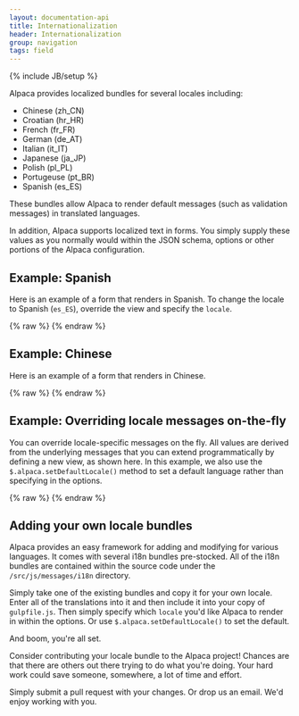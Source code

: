 ```yaml
---
layout: documentation-api
title: Internationalization
header: Internationalization
group: navigation
tags: field
---
```

{% include JB/setup %}

Alpaca provides localized bundles for several locales including:

* Chinese (zh_CN)
* Croatian (hr_HR)
* French (fr_FR)
* German (de_AT)
* Italian (it_IT)
* Japanese (ja_JP)
* Polish (pl_PL)
* Portugeuse (pt_BR)
* Spanish (es_ES)


These bundles allow Alpaca to render default messages (such as validation messages) in translated languages.

In addition, Alpaca supports localized text in forms.  You simply supply these values as you normally would
within the JSON schema, options or other portions of the Alpaca configuration.

## Example: Spanish

Here is an example of a form that renders in Spanish.  To change the locale to Spanish (<code>es_ES</code>),
override the view and specify the <code>locale</code>.

<div id="field1"> </div>
{% raw %}
<script type="text/javascript" id="field1-script">
$("#field1").alpaca({
    "schema": {
        "title": "Perfil de cliente",
        "description": "Perfil de cliente del helado de la alpaca",
        "type": "object",
        "properties": {
            "name": {
                "title": "Nombre completo",
                "type": "string"
            },
            "age": {
                "title": "Edad",
                "type": "number"
            },
            "icecream": {
                "title": "Helado preferido",
                "type": "string",
                "enum": ["Vanilla", "Chocolate", "Coffee", "Strawberry", "Mint"]
            },
            "address": {
                "title": "Direcci&#243;n de comienzo de la pista en disco",
                "type": "object",
                "properties": {
                    "street": {
                        "title": "Direcci&#243;n de calle",
                        "type": "array",
                        "items": {
                            "type": "string",
                            "maxLength": 30,
                            "minItems": 1,
                            "maxItems": 3
                        }
                    },
                    "city": {
                        "title": "Ciudad",
                        "type": "string"
                    },
                    "state": {
                        "title": "Estado",
                        "type": "string"
                    },
                    "zip": {
                        "title": "C&#243;digo postal",
                        "type": "string"
                    }
                }
            }
        }
    },
    "options": {
        "fields": {
            "icecream": {
                "optionLabels": [
                    "Vainilla",
                    "Chocolate",
                    "Cafe",
                    "Fresa",
                    "Menta"
                ]
            }
        }
    },
    "view": {
        "locale": "es_ES"
    }
});
</script>
{% endraw %}


## Example: Chinese

Here is an example of a form that renders in Chinese.

<div id="field2"> </div>
{% raw %}
<script type="text/javascript" id="field2-script">
$("#field2").alpaca({
    "schema": {
        "title": "&#29992;&#25143;&#20449;&#24687;",
        "description": "&#38463;&#32819;&#24085;&#20811;&#20892;&#22330;&#20912;&#28608;&#20940;&#24215;&#29992;&#25143;&#20449;&#24687;",
        "type": "object",
        "properties": {
            "name": {
                "title": "&#20840;&#21517;",
                "type": "string"
            },
            "age": {
                "title": "&#24180;&#40836;",
                "type": "number"
            },
            "icecream": {
                "title": "&#26368;&#21916;&#27426;&#30340;&#20912;&#28608;&#20940;",
                "type": "string",
                "enum": ["Vanilla", "Chocolate", "Coffee", "Strawberry", "Mint"]
            },
            "address": {
                "title": "&#23478;&#24237;&#20303;&#22336;",
                "type": "object",
                "properties": {
                    "street": {
                        "title": "&#34903;&#36947;",
                        "type": "array",
                        "items": {
                            "type": "string",
                            "maxLength": 30,
                            "minItems": 1,
                            "maxItems": 3
                        }
                    },
                    "city": {
                        "title": "&#22478;&#24066;",
                        "type": "string"
                    },
                    "state": {
                        "title": "&#24030;&#30465;",
                        "type": "string"
                    },
                    "zip": {
                        "title": "&#37038;&#32534;",
                        "type": "string"
                    }
                }
            }
        }
    },
    "options": {
        "fields": {
            "icecream": {
                "optionLabels": [
                    "&#39321;&#33609;",
                    "&#24039;&#20811;&#21147;",
                    "&#21654;&#21857;",
                    "&#33609;&#33683;",
                    "&#34180;&#33655;"
                ]
            }
        }
    },
    "view": {
        "locale": "zh_CN"
    }
});
</script>
{% endraw %}


## Example: Overriding locale messages on-the-fly

You can override locale-specific messages on the fly.  All values are derived from the underlying messages that you can
 extend programmatically by defining a new view, as shown here.  In this example, we also use the
 <code>$.alpaca.setDefaultLocale()</code> method to set a default language rather than specifying in the options.

<div id="field3"> </div>
{% raw %}
<script type="text/javascript" id="field3-script">
$.alpaca.setDefaultLocale("es_ES");
$("#field3").alpaca({
    "schema": {
        "type": "string",
        "title": "¿Como te llamas?",
        "maxLength": 10
    },
    "data": "Inígo Montoya",
    "view": {
        "messages": {
            "es_ES": {
                "stringValueTooLarge": "Mira, caballero, tu nombre es demasiado largo! (máximo es {0})"
            }
        }
    }
});
</script>
{% endraw %}


## Adding your own locale bundles

Alpaca provides an easy framework for adding and modifying for various languages.  It comes with several i18n bundles
pre-stocked.  All of the i18n bundles are contained within the source code under the
<code>/src/js/messages/i18n</code> directory.

Simply take one of the existing bundles and copy it for your own locale.  Enter all of the translations into it and then
include it into your copy of <code>gulpfile.js</code>.  Then simply specify which <code>locale</code> you'd like Alpaca
to render in within the options.  Or use <code>$.alpaca.setDefaultLocale()</code> to set the default.

And boom, you're all set.

Consider contributing your locale bundle to the Alpaca project!  Chances are that there are others out there trying to
do what you're doing. Your hard work could save someone, somewhere, a lot of time and effort.

Simply submit a pull request with your changes.  Or drop us an email.  We'd enjoy working with you.

